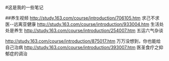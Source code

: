 #这是我的一些笔记

##养生视频
http://study.163.com/course/introduction/706105.htm  求己不求医--远离亚健康
http://study.163.com/course/introduction/933004.htm  生活处处是养生
http://study.163.com/course/introduction/254007.htm  五运六气杂谈

http://study.163.com/course/introduction/875017.htm  万万没想到，你也能给自己治病
http://study.163.com/course/introduction/393007.htm  医圣食疗之抑郁症的调治



